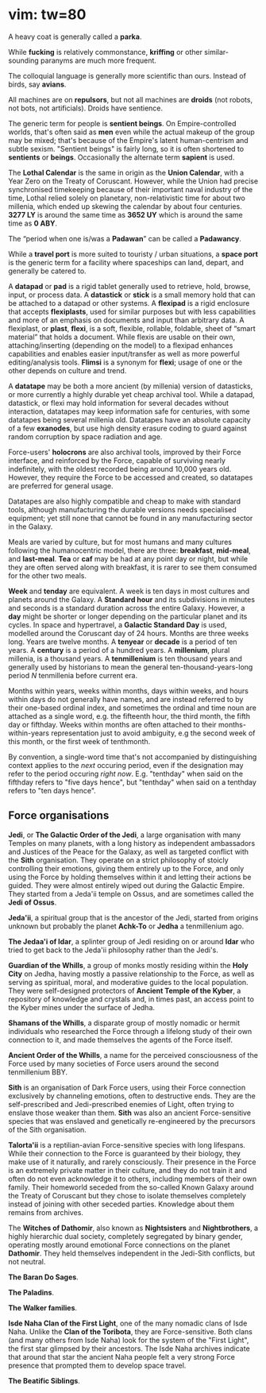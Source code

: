 # vim: tw=80

A heavy coat is generally called a **parka**.

While **fucking** is relatively commonstance, **kriffing** or other
similar-sounding paranyms are much more frequent.

The colloquial language is generally more scientific than ours. Instead of
birds, say **avians**.

All machines are on **repulsors**, but not all machines are **droids** (not
robots, not bots, not artificials). Droids have sentience.

The generic term for people is **sentient beings**. On Empire-controlled worlds,
that's often said as **men** even while the actual makeup of the group may be
mixed; that's because of the Empire's latent human-centrism and subtle sexism.
"Sentient beings" is fairly long, so it is often shortened to **sentients** or
**beings**. Occasionally the alternate term **sapient** is used.

The **Lothal Calendar** is the same in origin as the **Union Calendar**, with a
Year Zero on the Treaty of Coruscant. However, while the Union had precise
synchronised timekeeping because of their important naval industry of the time,
Lothal relied solely on planetary, non-relativistic time for about two millenia,
which ended up skewing the calendar by about four centuries. **3277 LY** is
around the same time as **3652 UY** which is around the same time as **0 ABY**.

The “period when one is/was a **Padawan**” can be called a **Padawancy**.

While a **travel port** is more suited to touristy / urban situations, a **space
port** is the generic term for a facility where spaceships can land, depart, and
generally be catered to.

A **datapad** or **pad** is a rigid tablet generally used to retrieve, hold,
browse, input, or process data. A **datastick** or **stick** is a small memory
hold that can be attached to a datapad or other systems. A **flexipad** is a
rigid enclosure that accepts **flexiplasts**, used for similar purposes but with
less capabilities and more of an emphasis on documents and input than arbitrary
data. A flexiplast, or **plast**, **flexi**, is a soft, flexible, rollable,
foldable, sheet of “smart material” that holds a document. While flexis are
usable on their own, attaching/inserting (depending on the model) to a flexipad
enhances capabilities and enables easier input/transfer as well as more powerful
editing/analysis tools. **Flimsi** is a synonym for **flexi**; usage of one or
the other depends on culture and trend.

A **datatape** may be both a more ancient (by millenia) version of datasticks,
or more currently a highly durable yet cheap archival tool. While a datapad,
datastick, or flexi may hold information for several decades without
interaction, datatapes may keep information safe for centuries, with some
datatapes being several millenia old. Datatapes have an absolute capacity of a
few **exanodes**, but use high density erasure coding to guard against random
corruption by space radiation and age.

Force-users' **holocrons** are also archival tools, improved by their Force
interface, and reinforced by the Force, capable of surviving nearly
indefinitely, with the oldest recorded being around 10,000 years old. However,
they require the Force to be accessed and created, so datatapes are preferred
for general usage.

Datatapes are also highly compatible and cheap to make with standard tools,
although manufacturing the durable versions needs specialised equipment; yet
still none that cannot be found in any manufacturing sector in the Galaxy.

Meals are varied by culture, but for most humans and many cultures following the
humanocentric model, there are three: **breakfast**, **mid-meal**, and
**last-meal**. **Tea** or **caf** may be had at any point day or night, but
while they are often served along with breakfast, it is rarer to see them
consumed for the other two meals.

**Week** and **tenday** are equivalent. A week is ten days in most cultures and
planets around the Galaxy. A **Standard hour** and its subdivisions in minutes
and seconds is a standard duration across the entire Galaxy. However, a **day**
might be shorter or longer depending on the particular planet and its cycles. In
space and hypertravel, a **Galactic Standard Day** is used, modelled around the
Coruscant day of 24 hours. Months are three weeks long. Years are twelve months.
A **tenyear** or **decade** is a period of ten years. A **century** is a period
of a hundred years. A **millenium**, plural millenia, is a thousand years. A
**tenmillenium** is ten thousand years and generally used by historians to mean
the general ten-thousand-years-long period _N_ tenmillenia before current era.

Months within years, weeks within months, days within weeks, and hours within
days do not generally have names, and are instead referred to by their one-based
ordinal index, and sometimes the ordinal and time noun are attached as a single
word, e.g. the fifteenth hour, the third month, the fifth day or fifthday. Weeks
within months are often attached to their months-within-years representation
just to avoid ambiguity, e.g the second week of this month, or the first week of
tenthmonth.

By convention, a single-word time that's not accompanied by distinguishing
context applies to the _next_ occuring period, even if the designation may refer
to the period occuring _right now_. E.g. "tenthday" when said on the fifthday
refers to "five days hence", but "tenthday" when said on a tenthday refers to
"ten days hence".

## Force organisations

**Jedi**, or **The Galactic Order of the Jedi**, a large organisation with many
Temples on many planets, with a long history as independent ambassadors and
Justices of the Peace for the Galaxy, as well as targeted conflict with the
**Sith** organisation. They operate on a strict philosophy of stoicly
controlling their emotions, giving them entirely up to the Force, and only using
the Force by holding themselves within it and letting their actions be guided.
They were almost entirely wiped out during the Galactic Empire. They started
from a Jeda'ii temple on Ossus, and are sometimes called the **Jedi of Ossus**.

**Jeda'ii**, a spiritual group that is the ancestor of the Jedi, started from
origins unknown but probably the planet **Achk-To** or **Jedha** a tenmillenium
ago.

**The Jedaa'i of Idar**, a splinter group of Jedi residing on or around **Idar**
who tried to get back to the Jeda'ii philosophy rather than the Jedi's.

**Guardian of the Whills**, a group of monks mostly residing within the **Holy
City** on Jedha, having mostly a passive relationship to the Force, as well as
serving as spiritual, moral, and moderative guides to the local population. They
were self-designed protectors of **Ancient Temple of the Kyber**, a repository
of knowledge and crystals and, in times past, an access point to the Kyber mines
under the surface of Jedha.

**Shamans of the Whills**, a disparate group of mostly nomadic or hermit
individuals who researched the Force through a lifelong study of their own
connection to it, and made themselves the agents of the Force itself.

**Ancient Order of the Whills**, a name for the perceived consciousness of the
Force used by many societies of Force users around the second tenmillenium BBY.

**Sith** is an organisation of Dark Force users, using their Force connection
exclusively by channeling emotions, often to destructive ends. They are the
self-prescribed and Jedi-prescribed enemies of Light, often trying to enslave
those weaker than them. **Sith** was also an ancient Force-sensitive species
that was enslaved and genetically re-engineered by the precursors of the Sith
organisation.

**Talorta'ii** is a reptilian-avian Force-sensitive species with long lifespans.
While their connection to the Force is guaranteed by their biology, they make
use of it naturally, and rarely consciously. Their presence in the Force is an
extremely private matter in their culture, and they do not train it and often do
not even acknowledge it to others, including members of their own family. Their
homeworld seceded from the so-called Known Galaxy around the Treaty of Coruscant
but they chose to isolate themselves completely instead of joining with other
seceded parties. Knowledge about them remains from archives.

The **Witches of Dathomir**, also known as **Nightsisters** and
**Nightbrothers**, a highly hierarchic dual society, completely segregated by
binary gender, operating mostly around emotional Force connections on the planet
**Dathomir**. They held themselves independent in the Jedi-Sith conflicts, but
not neutral.

**The Baran Do Sages**.

**The Paladins**.

**The Walker families**.

**Isde Naha Clan of the First Light**, one of the many nomadic clans of Isde
Naha. Unlike the **Clan of the Toribota**, they are Force-sensitive. Both clans
(and many others from Isde Naha) look for the system of the "First Light", the
first star glimpsed by their ancestors. The Isde Naha archives indicate that
around that star the ancient Naha people felt a very strong Force presence that
prompted them to develop space travel.

**The Beatific Siblings**.
